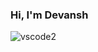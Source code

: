 ### Hi, I'm Devansh

![vscode2](https://user-images.githubusercontent.com/41248639/129417683-2d192360-cfbe-4d33-a8b4-61c203e43bbe.png)

